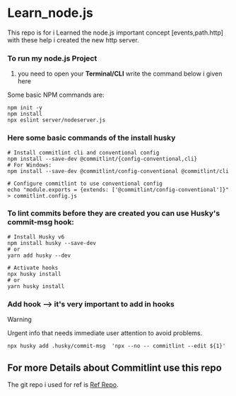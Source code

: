 # Learn_node.js

This repo is for i Learned the node.js important concept [events,path.http]
with these help i created the new http server.

### To run my node.js Project 

1. you need to open your **Terminal/CLI** write the command below i given here

Some basic NPM commands are:
```
npm init -y
npm install
npx eslint server/nodeserver.js
```

### Here some basic commands of the install husky 

```
# Install commitlint cli and conventional config
npm install --save-dev @commitlint/{config-conventional,cli}
# For Windows:
npm install --save-dev @commitlint/config-conventional @commitlint/cli

# Configure commitlint to use conventional config
echo "module.exports = {extends: ['@commitlint/config-conventional']}" > commitlint.config.js
```

### To lint commits before they are created you can use Husky's commit-msg hook:

```
# Install Husky v6
npm install husky --save-dev
# or
yarn add husky --dev

# Activate hooks
npx husky install
# or
yarn husky install
```

### Add hook --> it's very important to add in hooks

> [!WARNING]
> Urgent info that needs immediate user attention to avoid problems.

```
npx husky add .husky/commit-msg  'npx --no -- commitlint --edit ${1}'
```

## For more Details about Commitlint use this repo

The git repo i used for ref is [Ref Repo]("https://github.com/conventional-changelog/commitlint/?tab=readme-ov-file#what-is-commitlint").



    



